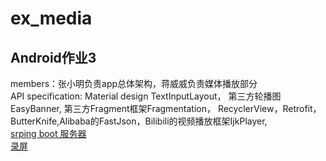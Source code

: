 # ex_media
## Android作业3  
members：张小明负责app总体架构，蒋威威负责媒体播放部分  
API specification: Material design TextInputLayout， 第三方轮播图 EasyBanner, 第三方Fragment框架Fragmentation，
RecyclerView，Retrofit，ButterKnife,Alibaba的FastJson，Bilibili的视频播放框架IjkPlayer,  
[srping boot 服务器](https://github.com/imjasming/ex-android-server-new-spring)  
[录屏](https://github.com/imjasming/ex_Android_media/blob/master/%E5%BD%95%E5%B1%8F.mp4)  
